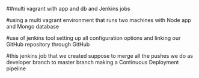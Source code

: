 ##multi vagrant with app and db and Jenkins jobs

#using a multi vagrant environment that runs two machines with Node app and Mongo database

#use of jenkins tool setting up all configuration options and linking our GitHub repository through GitHub

#this jenkins job that we created suppose to merge all the pushes we do as developer branch to master branch making a Continuous Deployment pipeline
